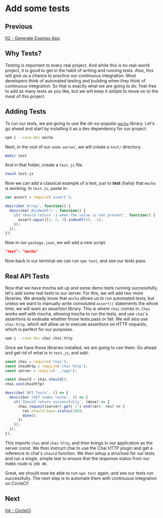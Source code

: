 # Add some tests

## Previous

[02 - Generate Express App](https://github.com/full-stack-hackers/digoc-cicd-node/blob/02-express/GUIDE.md)

## Why Tests?

Testing is important to every real project. And while this is no real-world project, it is good to get in the habit of writing and running tests. Also, this will give us a chance to practice
our continuous integration. Most developers think of automated testing and building when they think of continuous integration. So that is exactly what we are going to do. Feel free to add 
as many tests as you like, but we will keep it simple to move on to the meat of this project.

## Adding Tests

To run our tests, we are going to use the oh-so-popular [`mocha`](https://mochajs.org/) library. Let's go ahead and start by installing it as a dev dependency for our project. 

```bash
npm i --save-dev mocha
```

Next, in the root of our `node-server`, we will create a `test/` directory.

```bash
mkdir test
```

And in that folder, create a `test.js` file.

```bash
touch test.js
```

Now we can add a classical example of a test, just to **test** (haha) that `mocha` is working. In `test.js`, paste in:

```javascript
var assert = require('assert');

describe('Array', function() {
  describe('#indexOf()', function() {
    it('should return -1 when the value is not present', function() {
      assert.equal([1, 2, 3].indexOf(4), -1);
    });
  });
});
```

Now in our `package.json`, we will add a new script:

```json
"test": "mocha"
```

Now back in our terminal we can run `npm test`, and see our tests pass.

## Real API Tests

Now that we have mocha set up and some demo tests running successfully, let's add some real tests to our server. For this, we will add two more libraries. We already know that `mocha`
allows us to run automated tests, but unless we want to manually write convoluted `assert()` statements the whole time, we will want an *assertion* library. This is where `chai` comes in.
`Chai` works well with mocha, allowing mocha to run the tests, and use `chai`'s assertions to evaluate whether those tests pass or fail. We will also use `chai-http`, which will allow us to 
execute assertions on HTTP requests, which is perfect for our purposes.

```bash
npm i --save-dev chai chai-http
```

Once we have those libraries installed, we are going to use them. Go ahead and get rid of what is in `test.js`, and add:

```javascript
const chai = require('chai');
const chaiHttp = require('chai-http');
const server = require('../app');

const should = chai.should();
chai.use(chaiHttp)

describe('API Tests', () => {
  describe('/GET index route', () => {
    it('Should return successfully', (done) => {
      chai.request(server).get('/').end((err, res) => {
        res.should.have.status(200);
        done();
      })
    });
  });
});
```

This imports `chai` and `chai-http`, and then brings in our application as the server const. We then instruct chai to use the Chai HTTP plugin and get a reference to chai's `should` function. 
We then setup a structure for our tests and run a single, simple test to ensure that the response status from our index route is `200 OK`.

Great, we should now be able to run `npm test` again, and see our tests run successfully. The next step is to automate them with continuous integration on CircleCI!

## Next

[04 - CircleCI](https://github.com/full-stack-hackers/digoc-cicd-node/blob/04-circleci/GUIDE.md)
